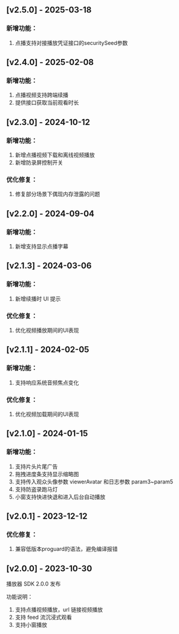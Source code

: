 ## [v2.5.0] - 2025-03-18

### 新增功能：

1. 点播支持对接播放凭证接口的securitySeed参数

## [v2.4.0] - 2025-02-08

### 新增功能：

1. 点播视频支持跨端续播
2. 提供接口获取当前观看时长

## [v2.3.0] - 2024-10-12

### 新增功能：

1. 新增点播视频下载和离线视频播放
2. 新增防录屏控制开关

### 优化修复：

1. 修复部分场景下偶现内存泄露的问题

## [v2.2.0] - 2024-09-04

### 新增功能：

1. 新增支持显示点播字幕

## [v2.1.3] - 2024-03-06

### 新增功能：

1. 新增续播时 UI 提示

### 优化修复：

1. 优化视频播放期间的UI表现

## [v2.1.1] - 2024-02-05

### 新增功能：

1. 支持响应系统音频焦点变化

### 优化修复：

1. 优化视频加载期间的UI表现

## [v2.1.0] - 2024-01-15

### 新增功能：

1. 支持片头片尾广告
2. 拖拽进度条支持显示缩略图
3. 支持传入观众头像参数 viewerAvatar 和日志参数 param3~param5
4. 支持防盗录跑马灯
5. 小窗支持快进快退和进入后台自动播放

## [v2.0.1] - 2023-12-12

### 优化修复：

1. 兼容低版本proguard的语法，避免编译报错

## [v2.0.0] - 2023-10-30

播放器 SDK 2.0.0 发布

功能说明：

1. 支持点播视频播放，url 链接视频播放
2. 支持 feed 流沉浸式观看
3. 支持小窗播放